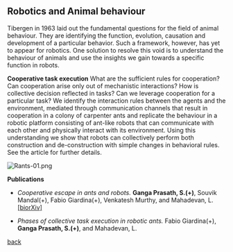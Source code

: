## Robotics and Animal behaviour
Tibergen in 1963 laid out the fundamental questions for the field of animal behaviour. They are identifying the function, evolution, causation and development of a particular behavior. Such a framework, however, has yet to appear for robotics. One solution to resolve this void is to understand the behaviour of animals and use the insights we gain towards a specific function in robots.

**Cooperative task execution**
What are the sufficient rules for cooperation? Can cooperation arise only out of mechanistic interactions? How is collective decision reflected in tasks? Can we leverage cooperation for a particular task? We identify the interaction rules between the agents and the environment, mediated through communication channels that result in cooperation in a colony of carpenter ants and replicate the behaviour in a robotic platform consisting of ant-like robots that can communicate with each other and physically interact with its environment. Using this understanding we show that robots can collectively perform both construction and de-construction with simple changes in behavioral rules. See the article for further details.

![Rants-01.png]({{site.baseurl}}/Rants-01.png)

**Publications**

* _Cooperative escape in ants and robots._
	**Ganga Prasath, S.(+)**, Souvik Mandal(+), Fabio Giardina(+), Venkatesh Murthy, and Mahadevan, L. [[biorXiv]](https://doi.org/10.1101/2021.07.12.451633)

* _Phases of collective task execution in robotic ants._ Fabio Giardina(+), **Ganga Prasath, S.(+)**, and Mahadevan, L.

[back](./research)
